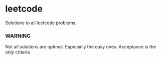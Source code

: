 # leetcode
Solutions to all leetcode problems.

### WARNING
Not all solutions are optimal. Especially the easy ones.
Acceptance is the only criteria
